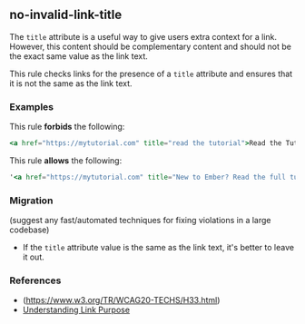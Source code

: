 ## no-invalid-link-title

The `title` attribute is a useful way to give users extra context for a link. However, this content should be complementary content and should not be the exact same value as the link text. 

This rule checks links for the presence of a `title` attribute and ensures that it is not the same as the link text.

### Examples

This rule **forbids** the following:

```hbs
<a href="https://mytutorial.com" title="read the tutorial">Read the Tutorial</a>
```

This rule **allows** the following:

```hbs
'<a href="https://mytutorial.com" title="New to Ember? Read the full tutorial for the best experience">Read the Tutorial</a>',
```


### Migration

(suggest any fast/automated techniques for fixing violations in a large codebase)

* If the `title` attribute value is the same as the link text, it's better to leave it out.

### References

* (https://www.w3.org/TR/WCAG20-TECHS/H33.html)
* [Understanding Link Purpose](https://www.w3.org/TR/UNDERSTANDING-WCAG20/navigation-mechanisms-refs.html)
